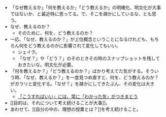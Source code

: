 - 「なぜ教えるか」「何を教えるか」「どう教えるか」の明確化、明文化が大事ではないか、と最近特に思ってる。で、そこを疎かにしているな、とも思う。
- なぜ、教えるのか？
	- そのために、何を、どう教えるのか？
- 一応、「なぜ、教えるのか？」が上位概念ということになるけれども、もちろん何をどう教えるのかに影響されて変化してもいい。
	- シェイク。
	- 「なぜ？」や「どう？」のそのときその時のスナップショットを残しておきたいな。明文化が必要。
- 「何を教えるか？」「どう教えるのか？」ばかり考えてた気がする。そういう時、「なぜ、教えるか？」を一度見つめ直すと、何を、どう教えるのか？がガラリと変化する。「なぜ？」を疎かにしてきたぶん、その変化は大きい。
	- [「こうすればいい」には、常に「わかった気」がつきまとう](https://choiyaki.com/p20210912/)
- [[目的は、それについて考え続けることが大事]]。
- あわせて、[[自分の中の、理想の授業とは？]]を考え続けること。